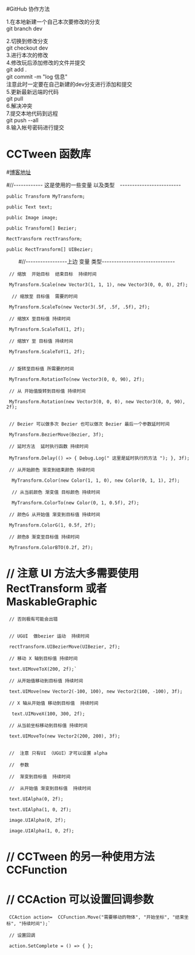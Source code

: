 #GitHub 协作方法  

1.在本地新建一个自己本次要修改的分支  
	git branch dev  
	
2.切换到修改分支  
	git checkout dev  
3.进行本次的修改  
4.修改玩后添加修改的文件并提交  
	git add .  
	git commit -m "log 信息"  
	注意此时一定要在自己新建的dev分支进行添加和提交  
5.更新最新远端的代码  
	git pull  
6.解决冲突  
7.提交本地代码到远程  
	git push --all  
8.输入帐号密码进行提交  




# CCTween 函数库  


#[博客地址](http://www.cnblogs.com/mdrs/p/5107967.html)
   
        

#//------------ 这是使用的一些变量 以及类型　-------------------------

    public Transform MyTransform;  

    public Text text;  

    public Image image;  

    public Transform[] Bezier;  

    RectTransform rectTransform;  

    public RectTransform[] UIBezier;  

　　
#//-----------------上边 变量 类型------------------------------


     // 缩放  开始目标  结束目标  持续时间    

     MyTransform.Scale(new Vector3(1, 1, 1), new Vector3(0, 0, 0), 2f);  

      // 缩放至 目标值  需要的时间    
 
     MyTransform.ScaleTo(new Vector3(.5f, .5f, .5f), 2f);    

     // 缩放X 至目标值 持续时间    

     MyTransform.ScaleToX(1, 2f);    

     // 缩放Y 至 目标值 持续时间    

     MyTransform.ScaleToY(1, 2f);    


     // 旋转至目标值 所需要的时间    

     MyTransform.RotationTo(new Vector3(0, 0, 90), 2f);    

     // 从 开始值旋转到目标值 持续时间    

     MyTransform.Rotation(new Vector3(0, 0, 0), new Vector3(0, 0, 90), 2f);    


     // Bezier 可以做多次 Bezier 也可以做次 Bezier 最后一个参数延时时间    

     MyTransform.BezierMove(Bezier, 3f);    

     // 延时方法  延时执行函数 持续时间    

     MyTransform.Delay(() => { Debug.Log(" 这里是延时执行的方法 "); }, 3f);    

     // 从开始颜色 渐变到结束颜色 持续时间    

      MyTransform.Color(new Color(1, 1, 0), new Color(0, 1, 1), 2f);    
 
      // 从当前颜色 渐变值 目标颜色 持续时间    
 
      MyTransform.ColorTo(new Color(0, 1, 0.5f), 2f);    
 
     // 颜色G 从开始值 渐变到目标值 持续时间    

     MyTransform.ColorG(1, 0.5f, 2f);   

     // 颜色B 渐变至目标值 持续时间    

     MyTransform.ColorBTO(0.2f, 2f);   

#     // 注意 UI 方法大多需要使用  RectTransform  或者  MaskableGraphic  

     // 否则极有可能会出错  


     // UGUI  做bezier 运动  持续时间  

     rectTransform.UIBezierMove(UIBezier, 2f);  

     // 移动 X 轴到目标值 持续时间  

     text.UIMoveToX(200, 2f);`  
        
     // 从开始值移动到目标值 持续时间  

     text.UIMove(new Vector2(-100, 100), new Vector2(100, -100), 3f);  
        
     // X 轴从开始值 移动到目标值  持续时间  

      text.UIMoveX(100, 300, 2f); 
 
     // 从当前坐标移动到目标值 持续时间  

     text.UIMoveTo(new Vector2(200, 200), 3f); 
 

     //  注意 只有UI （UGUI）才可以设置 alpha   

     //  参数  

     //  渐变到目标值  持续时间  

     //  从开始值 渐变到目标值  持续时间  

     text.UIAlpha(0, 2f);  

     text.UIAlpha(1, 0, 2f); 

     image.UIAlpha(0, 2f);  

     image.UIAlpha(1, 0, 2f); 

  
#     // CCTween 的另一种使用方法 CCFunction   
#     // CCAction 可以设置回调参数  

     CCAction action=  CCFunction.Move("需要移动的物体", "开始坐标", "结束坐标", "持续时间");`  
     
     // 设置回调  

     action.SetComplete = () => { };  

